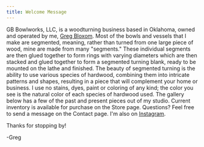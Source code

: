 ```yaml
---
title: Welcome Message
---
```


GB Bowlworks, LLC, is a woodturning business based in Oklahoma, owned and operated by me, <a href='/about'>Greg
Bloxom</a>. Most of the bowls and vessels that I make are segmented, meaning, rather than turned from one large piece of
wood, mine are made from many "segments." These individual segments are then glued together to form rings with varying
diameters which are then stacked and glued together to form a segmented turning blank, ready to be mounted on the lathe
and finished. The beauty of segmented turning is the ability to use various species of hardwood, combining them into
intricate patterns and shapes, resulting in a piece that will complement your home or business. I use no stains, dyes,
paint or coloring of any kind; the color you see is the natural color of each species of hardwood used. The gallery
below has a few of the past and present pieces out of my studio. Current inventory is available for purchase on the
Store page. Questions? Feel free to send a message on the Contact page. I'm also
on&nbsp;<a href='https://www.instagram.com/gbbowlworks/'>Instagram</a>.

Thanks for stopping by!

-Greg
